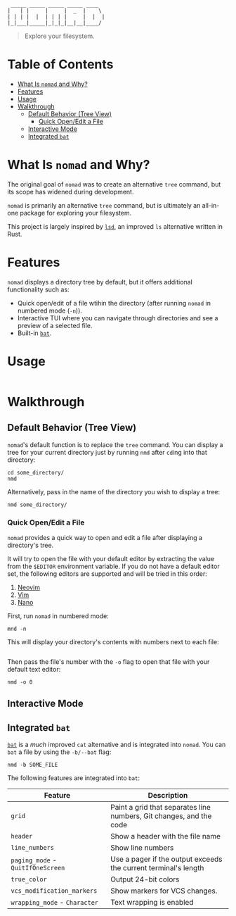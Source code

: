      _____ _____ _____ _____ ____
    |   | |     |     |  _  |    \
    | | | |  |  | | | |     |  |  |
    |_|___|_____|_|_|_|__|__|____/

> Explore your filesystem.

# Table of Contents

* [What Is `nomad` and Why?](#what-is-nomad)
* [Features](#features)
* [Usage](#usage)
* [Walkthrough](#walkthrough)
	+ [Default Behavior (Tree View)](#default-behavior-tree-view)
		* [Quick Open/Edit a File](#quick-openedit-a-file)
	+ [Interactive Mode](#interactive-mode)
	+ [Integrated `bat`](#integrated-bat)

# What Is `nomad` and Why?

The original goal of `nomad` was to create an alternative `tree` command, but its scope has widened during development.

`nomad` is primarily an alternative `tree` command, but is ultimately an all-in-one package for exploring your filesystem.

This project is largely inspired by [`lsd`][lsd], an improved `ls` alternative written in Rust.

# Features

`nomad` displays a directory tree by default, but it offers additional functionality such as:

* Quick open/edit of a file wtihin the directory (after running `nomad` in numbered mode (`-n`)).
* Interactive TUI where you can navigate through directories and see a preview of a selected file.
* Built-in [`bat`][bat].

# Usage

```
```

# Walkthrough

## Default Behavior (Tree View)

`nomad`'s default function is to replace the `tree` command. You can display a tree for your current directory just by running `nmd` after `cd`ing into that directory:

```
cd some_directory/
nmd
```

Alternatively, pass in the name of the directory you wish to display a tree:

```
nmd some_directory/
```

### Quick Open/Edit a File

`nomad` provides a quick way to open and edit a file after displaying a directory's tree.

It will try to open the file with your default editor by extracting the value from the `$EDITOR` environment variable. If you do not have a default editor set, the following editors are supported and will be tried in this order:

1. [Neovim][Neovim]
2. [Vim][Vim]
3. [Nano][Nano]

First, run `nomad` in numbered mode:

```
mnd -n
```

This will display your directory's contents with numbers next to each file:

```
```

Then pass the file's number with the `-o` flag to open that file with your default text editor:

```
nmd -o 0
```

## Interactive Mode

## Integrated `bat`

[`bat`][bat] is a *much* improved `cat` alternative and is integrated into `nomad`. You can `bat` a file by using the `-b/--bat` flag:

```
nmd -b SOME_FILE
```

The following features are integrated into `bat`:

| Feature                           | Description
|-----------------------------------|-------------------------------
| `grid`					        | Paint a grid that separates line numbers, Git changes, and the code
| `header`					        | Show a header with the file name
| `line_numbers`			        | Show line numbers
| `paging_mode` - `QuitIfOneScreen` | Use a pager if the output exceeds the current terminal's length
| `true_color`  			        | Output 24-bit colors
| `vcs_modification_markers`        | Show markers for VCS changes.
| `wrapping_mode` - `Character`     | Text wrapping is enabled

<!-- LINKS -->
[bat]: https://github.com/sharkdp/bat
[lsd]: https://github.com/Peltoche/lsd
[Nano]: https://www.nano-editor.org/
[Neovim]: https://github.com/neovim/neovim
[Vim]: https://www.vim.org/
